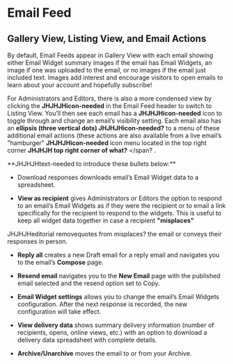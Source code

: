 # Email Feed

<span id="gv-4feed-4feedViews"/></span>
## Gallery View, Listing View, and Email Actions

By default, Email Feeds appear in Gallery View with each email showing
either Email Widget summary images if the email has Email Widgets, an
image if one was uploaded to the email, or no images if the email just
included text.
Images add interest and encourage visitors to open emails to learn about
your account and hopefully subscribe! 

For Administrators and Editors, there is also a more condensed view by
clicking the
<span class="todo">
**JHJHJHicon-needed**
</span>
in the Email Feed header to switch to
Listing View.
You’ll then see each email has a
<span class="todo">
**JHJHJHicon-needed**
</span>
icon to toggle
through and change an email’s visibility setting.
Each email also has an
**ellipsis (three vertical dots)
<span class="todo">
JHJHJHicon-needed?**
</span>
to a menu of these additional email actions (these
actions are also available from a live email’s "hamburger"
<span class="todo">
**JHJHJHicon-needed**
</span>
 icon menu located in the top right corner
<span class="todo">
**JHJHJH top right corner of what?**
</span?
.

<span class="todo">
**JHJHJHtext-needed
to introduce these bullets below:**
</span>

* Download responses downloads email’s Email Widget data to a spreadsheet.

* **View as recipient** gives Administrators or Editors the
option to respond to an email’s Email Widgets as if they were the
recipient or to email a link specifically for the recipient to respond
to the widgets.
This is useful to keep all widget data together in case a recipient
**"misplaces"**
<span class="todo">
JHJHJHeditorial removequotes from misplaces?
</span>
the email or conveys their
responses in person. 

* **Reply all** creates a new Draft email for a reply email and
navigates you to the email’s **Compose** page. 

* **Resend email** navigates you to the **New Email** page with the
published email selected and the resend option set to Copy.

* **Email Widget settings** allows you to change the email’s
Email Widgets configuration.
After the next response is recorded, the new configuration will take
effect.

* **View delivery data** shows summary delivery information
(number of recipients, opens, online views, etc.) with an option to
download a delivery data spreadsheet with complete details.

* **Archive/Unarchive** moves the email to or from your
Archive.
